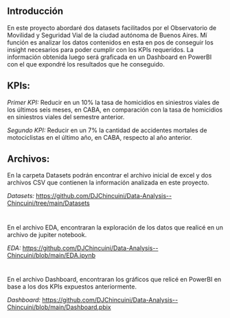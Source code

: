 ## Introducción

En este proyecto abordaré dos datasets facilitados por el Observatorio de Movilidad y Seguridad Vial de la ciudad autónoma de Buenos Aires. Mí función es analizar los datos contenidos en esta en pos de conseguir los insight necesarios para poder cumplir con los KPIs requeridos. La información obtenida luego será graficada en un Dashboard en PowerBI con el que expondré los resultados que he conseguido.

## KPIs:

*Primer KPI:* Reducir en un 10% la tasa de homicidios en siniestros viales de los últimos seis meses, en CABA, en comparación con la tasa de homicidios en siniestros viales del semestre anterior.

*Segundo KPI:* Reducir en un 7% la cantidad de accidentes mortales de motociclistas en el último año, en CABA, respecto al año anterior.

## Archivos:

En la carpeta Datasets podrán encontrar el archivo inicial de excel y dos archivos CSV que contienen la información analizada en este proyecto.

*Datasets:* https://github.com/DJChincuini/Data-Analysis--Chincuini/tree/main/Datasets

#

En el archivo EDA, encontraran la exploración de los datos que realicé en un archivo de jupiter notebook.

*EDA:* https://github.com/DJChincuini/Data-Analysis--Chincuini/blob/main/EDA.ipynb

#

En el archivo Dashboard, encontraran los gráficos que relicé en PowerBI en base a los dos KPIs expuestos anteriormente.

*Dashboard:* https://github.com/DJChincuini/Data-Analysis--Chincuini/blob/main/Dashboard.pbix